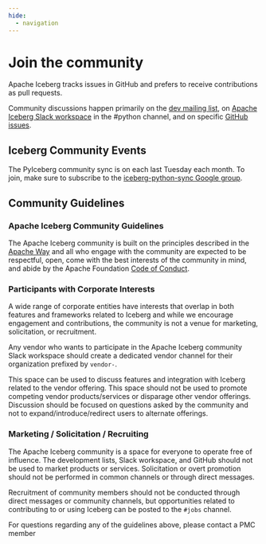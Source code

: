 ```yaml
---
hide:
  - navigation
---
```


<!--
  - Licensed to the Apache Software Foundation (ASF) under one
  - or more contributor license agreements.  See the NOTICE file
  - distributed with this work for additional information
  - regarding copyright ownership.  The ASF licenses this file
  - to you under the Apache License, Version 2.0 (the
  - "License"); you may not use this file except in compliance
  - with the License.  You may obtain a copy of the License at
  -
  -   http://www.apache.org/licenses/LICENSE-2.0
  -
  - Unless required by applicable law or agreed to in writing,
  - software distributed under the License is distributed on an
  - "AS IS" BASIS, WITHOUT WARRANTIES OR CONDITIONS OF ANY
  - KIND, either express or implied.  See the License for the
  - specific language governing permissions and limitations
  - under the License.
  -->

# Join the community

Apache Iceberg tracks issues in GitHub and prefers to receive contributions as pull requests.

Community discussions happen primarily on the [dev mailing list](https://lists.apache.org/list.html?dev@iceberg.apache.org), on [Apache Iceberg Slack workspace](https://join.slack.com/t/apache-iceberg/shared_invite/zt-287g3akar-K9Oe_En5j1UL7Y_Ikpai3A) in the #python channel, and on specific [GitHub issues](https://github.com/apache/iceberg-python/issues).

## Iceberg Community Events

The PyIceberg community sync is on each last Tuesday each month. To join, make sure to subscribe to the [iceberg-python-sync Google group](https://groups.google.com/g/iceberg-python-sync).

## Community Guidelines

### Apache Iceberg Community Guidelines

The Apache Iceberg community is built on the principles described in the [Apache Way](https://www.apache.org/theapacheway/index.html)
and all who engage with the community are expected to be respectful, open, come with the best interests of the community in mind,
and abide by the Apache Foundation [Code of Conduct](https://www.apache.org/foundation/policies/conduct.html).

### Participants with Corporate Interests

A wide range of corporate entities have interests that overlap in both features and frameworks related to Iceberg and while we
encourage engagement and contributions, the community is not a venue for marketing, solicitation, or recruitment.

Any vendor who wants to participate in the Apache Iceberg community Slack workspace should create a dedicated vendor channel
for their organization prefixed by `vendor-`.

This space can be used to discuss features and integration with Iceberg related to the vendor offering.  This space should not
be used to promote competing vendor products/services or disparage other vendor offerings.  Discussion should be focused on
questions asked by the community and not to expand/introduce/redirect users to alternate offerings.

### Marketing / Solicitation / Recruiting

The Apache Iceberg community is a space for everyone to operate free of influence. The development lists, Slack workspace,
and GitHub should not be used to market products or services.  Solicitation or overt promotion should not be performed in common
channels or through direct messages.

Recruitment of community members should not be conducted through direct messages or community channels, but opportunities
related to contributing to or using Iceberg can be posted to the `#jobs` channel.

For questions regarding any of the guidelines above, please contact a PMC member
